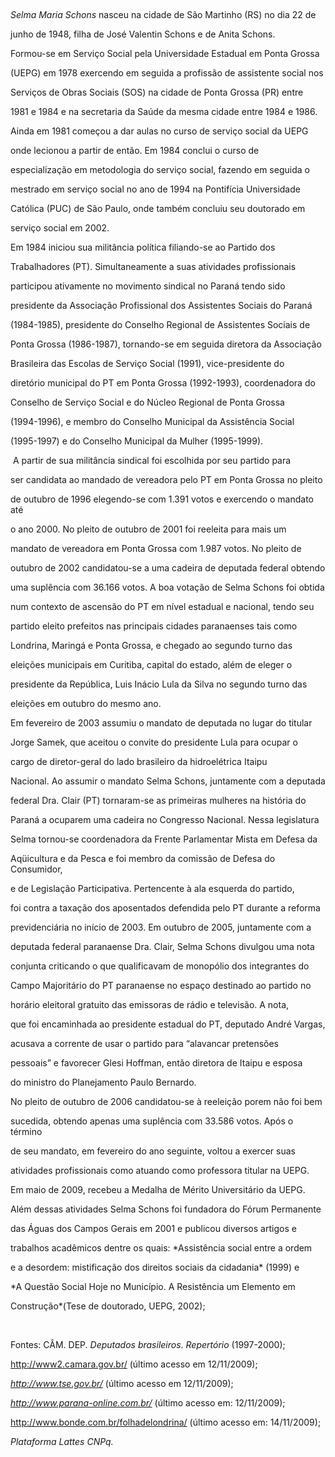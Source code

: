 

 



*Selma Maria Schons* nasceu na cidade de São Martinho (RS) no dia 22 de

junho de 1948, filha de José Valentin Schons e de Anita Schons.



Formou-se em Serviço Social pela Universidade Estadual em Ponta Grossa

(UEPG) em 1978 exercendo em seguida a profissão de assistente social nos

Serviços de Obras Sociais (SOS) na cidade de Ponta Grossa (PR) entre

1981 e 1984 e na secretaria da Saúde da mesma cidade entre 1984 e 1986.

Ainda em 1981 começou a dar aulas no curso de serviço social da UEPG

onde lecionou a partir de então. Em 1984 conclui o curso de

especialização em metodologia do serviço social, fazendo em seguida o

mestrado em serviço social no ano de 1994 na Pontifícia Universidade

Católica (PUC) de São Paulo, onde também concluiu seu doutorado em

serviço social em 2002.



Em 1984 iniciou sua militância política filiando-se ao Partido dos

Trabalhadores (PT). Simultaneamente a suas atividades profissionais

participou ativamente no movimento sindical no Paraná tendo sido

presidente da Associação Profissional dos Assistentes Sociais do Paraná

(1984-1985), presidente do Conselho Regional de Assistentes Sociais de

Ponta Grossa (1986-1987), tornando-se em seguida diretora da Associação

Brasileira das Escolas de Serviço Social (1991), vice-presidente do

diretório municipal do PT em Ponta Grossa (1992-1993), coordenadora do

Conselho de Serviço Social e do Núcleo Regional de Ponta Grossa

(1994-1996), e membro do Conselho Municipal da Assistência Social

(1995-1997) e do Conselho Municipal da Mulher (1995-1999).



 A partir de sua militância sindical foi escolhida por seu partido para

ser candidata ao mandado de vereadora pelo PT em Ponta Grossa no pleito

de outubro de 1996 elegendo-se com 1.391 votos e exercendo o mandato até

o ano 2000. No pleito de outubro de 2001 foi reeleita para mais um

mandato de vereadora em Ponta Grossa com 1.987 votos. No pleito de

outubro de 2002 candidatou-se a uma cadeira de deputada federal obtendo

uma suplência com 36.166 votos. A boa votação de Selma Schons foi obtida

num contexto de ascensão do PT em nível estadual e nacional, tendo seu

partido eleito prefeitos nas principais cidades paranaenses tais como

Londrina, Maringá e Ponta Grossa, e chegado ao segundo turno das

eleições municipais em Curitiba, capital do estado, além de eleger o

presidente da República, Luis Inácio Lula da Silva no segundo turno das

eleições em outubro do mesmo ano.



Em fevereiro de 2003 assumiu o mandato de deputada no lugar do titular

Jorge Samek, que aceitou o convite do presidente Lula para ocupar o

cargo de diretor-geral do lado brasileiro da hidroelétrica Itaipu

Nacional. Ao assumir o mandato Selma Schons, juntamente com a deputada

federal Dra. Clair (PT) tornaram-se as primeiras mulheres na história do

Paraná a ocuparem uma cadeira no Congresso Nacional. Nessa legislatura

Selma tornou-se coordenadora da Frente Parlamentar Mista em Defesa da

Aqüicultura e da Pesca e foi membro da comissão de Defesa do Consumidor,

e de Legislação Participativa. Pertencente à ala esquerda do partido,

foi contra a taxação dos aposentados defendida pelo PT durante a reforma

previdenciária no início de 2003. Em outubro de 2005, juntamente com a

deputada federal paranaense Dra. Clair, Selma Schons divulgou uma nota

conjunta criticando o que qualificavam de monopólio dos integrantes do

Campo Majoritário do PT paranaense no espaço destinado ao partido no

horário eleitoral gratuito das emissoras de rádio e televisão. A nota,

que foi encaminhada ao presidente estadual do PT, deputado André Vargas,

acusava a corrente de usar o partido para “alavancar pretensões

pessoais” e favorecer Glesi Hoffman, então diretora de Itaipu e esposa

do ministro do Planejamento Paulo Bernardo.



No pleito de outubro de 2006 candidatou-se à reeleição porem não foi bem

sucedida, obtendo apenas uma suplência com 33.586 votos. Após o término

de seu mandato, em fevereiro do ano seguinte, voltou a exercer suas

atividades profissionais como atuando como professora titular na UEPG.

Em maio de 2009, recebeu a Medalha de Mérito Universitário da UEPG.



Além dessas atividades Selma Schons foi fundadora do Fórum Permanente

das Águas dos Campos Gerais em 2001 e publicou diversos artigos e

trabalhos acadêmicos dentre os quais: *Assistência social entre a ordem

e a desordem: mistificação dos direitos sociais da cidadania* (1999) e

*A Questão Social Hoje no Município. A Resistência um Elemento em

Construção*(Tese de doutorado, UEPG, 2002);



 



Fontes: CÂM. DEP. *Deputados brasileiros*. *Repertório* (1997-2000);

http://www2.camara.gov.br/ (último acesso em 12/11/2009);

*http://www.tse.gov.br/* (último acesso em 12/11/2009);

*http://www.parana-online.com.br/* (último acesso em: 12/11/2009);

http://www.bonde.com.br/folhadelondrina/ (último acesso em: 14/11/2009);

*Plataforma Lattes CNPq.*

